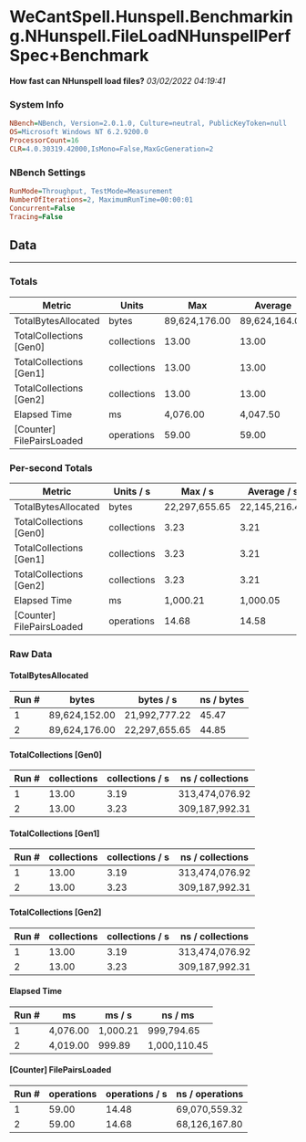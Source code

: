 ﻿# WeCantSpell.Hunspell.Benchmarking.NHunspell.FileLoadNHunspellPerfSpec+Benchmark
__How fast can NHunspell load files?__
_03/02/2022 04:19:41_
### System Info
```ini
NBench=NBench, Version=2.0.1.0, Culture=neutral, PublicKeyToken=null
OS=Microsoft Windows NT 6.2.9200.0
ProcessorCount=16
CLR=4.0.30319.42000,IsMono=False,MaxGcGeneration=2
```

### NBench Settings
```ini
RunMode=Throughput, TestMode=Measurement
NumberOfIterations=2, MaximumRunTime=00:00:01
Concurrent=False
Tracing=False
```

## Data
-------------------

### Totals
|          Metric |           Units |             Max |         Average |             Min |          StdDev |
|---------------- |---------------- |---------------- |---------------- |---------------- |---------------- |
|TotalBytesAllocated |           bytes |   89,624,176.00 |   89,624,164.00 |   89,624,152.00 |           16.97 |
|TotalCollections [Gen0] |     collections |           13.00 |           13.00 |           13.00 |            0.00 |
|TotalCollections [Gen1] |     collections |           13.00 |           13.00 |           13.00 |            0.00 |
|TotalCollections [Gen2] |     collections |           13.00 |           13.00 |           13.00 |            0.00 |
|    Elapsed Time |              ms |        4,076.00 |        4,047.50 |        4,019.00 |           40.31 |
|[Counter] FilePairsLoaded |      operations |           59.00 |           59.00 |           59.00 |            0.00 |

### Per-second Totals
|          Metric |       Units / s |         Max / s |     Average / s |         Min / s |      StdDev / s |
|---------------- |---------------- |---------------- |---------------- |---------------- |---------------- |
|TotalBytesAllocated |           bytes |   22,297,655.65 |   22,145,216.44 |   21,992,777.22 |      215,581.61 |
|TotalCollections [Gen0] |     collections |            3.23 |            3.21 |            3.19 |            0.03 |
|TotalCollections [Gen1] |     collections |            3.23 |            3.21 |            3.19 |            0.03 |
|TotalCollections [Gen2] |     collections |            3.23 |            3.21 |            3.19 |            0.03 |
|    Elapsed Time |              ms |        1,000.21 |        1,000.05 |          999.89 |            0.22 |
|[Counter] FilePairsLoaded |      operations |           14.68 |           14.58 |           14.48 |            0.14 |

### Raw Data
#### TotalBytesAllocated
|           Run # |           bytes |       bytes / s |      ns / bytes |
|---------------- |---------------- |---------------- |---------------- |
|               1 |   89,624,152.00 |   21,992,777.22 |           45.47 |
|               2 |   89,624,176.00 |   22,297,655.65 |           44.85 |

#### TotalCollections [Gen0]
|           Run # |     collections | collections / s |ns / collections |
|---------------- |---------------- |---------------- |---------------- |
|               1 |           13.00 |            3.19 |  313,474,076.92 |
|               2 |           13.00 |            3.23 |  309,187,992.31 |

#### TotalCollections [Gen1]
|           Run # |     collections | collections / s |ns / collections |
|---------------- |---------------- |---------------- |---------------- |
|               1 |           13.00 |            3.19 |  313,474,076.92 |
|               2 |           13.00 |            3.23 |  309,187,992.31 |

#### TotalCollections [Gen2]
|           Run # |     collections | collections / s |ns / collections |
|---------------- |---------------- |---------------- |---------------- |
|               1 |           13.00 |            3.19 |  313,474,076.92 |
|               2 |           13.00 |            3.23 |  309,187,992.31 |

#### Elapsed Time
|           Run # |              ms |          ms / s |         ns / ms |
|---------------- |---------------- |---------------- |---------------- |
|               1 |        4,076.00 |        1,000.21 |      999,794.65 |
|               2 |        4,019.00 |          999.89 |    1,000,110.45 |

#### [Counter] FilePairsLoaded
|           Run # |      operations |  operations / s | ns / operations |
|---------------- |---------------- |---------------- |---------------- |
|               1 |           59.00 |           14.48 |   69,070,559.32 |
|               2 |           59.00 |           14.68 |   68,126,167.80 |


